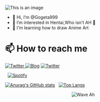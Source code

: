 ![This is an image](https://i.ibb.co/NpbWxVn/FGO-Ishtar.jpg)

- 👋 Hi, I’m @Gogeta999 
- 👀 I’m interested in Hentai,Who isn't AH 🧐
- 🌱 I'm learning how to draw Anime Art


# 📫 How to reach me 

<p>
<a href="mailto:kevinlichen1412@gmail.com" target="_blank"><img alt="Twitter" src="https://i.ibb.co/rtR9cNr/Gmail-Icon-2013-2020-svg.png" /> </a>  
<a href="https://ash999.xyz" target="_blank"><img alt="Blog" src="https://ash999.xyz/Ash999.svg" /></a> 
<a href="https://twitter.com/666ash999" target="_blank"><img alt="Twitter" src="https://i.ibb.co/KyRSFnG/1515750.png" /> </a>
</p>

&nbsp; [![Spotify](https://gogeta999-spotify.vercel.app/api/spotify?background_color=0d1117&border_color=ffffff)](https://open.spotify.com/user/c6nj6pof99aq9ec1qrhm2bxrm)

[![Anurag's GitHub stats](https://github-readme-stats.vercel.app/api?username=gogeta999&theme=chartreuse-dark&show_icons=true)](https://github.com/anuraghazra/github-readme-stats)
&nbsp;
[![Top Langs](https://github-readme-stats.vercel.app/api/top-langs/?username=gogeta999&&theme=chartreuse-dark&layout=compact)](https://github.com/anuraghazra/github-readme-stats)


<p align="center">
        <img src="https://raw.githubusercontent.com/bornmay/bornmay/Update/svg/Bottom.svg" alt="Wave Ah" />
</p>

